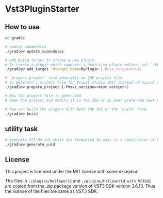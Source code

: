 # Vst3PluginStarter

## How to use

```sh
cd gradle

# update submodules
./gradlew update_submodules

# add build target to create a new plugin.
# To create a plugin which supports a dedicated plugin editor, set `-Puse_vstgui=true`.
./gradlew add_target -Ptarget_name=MyPlugin [-Puse_vstgui=true]

# `prepare_project` task generates an IDE project file.
# To generate a project file for Visual Studio 2017 instead of Visual Studio 2019, set `-Pmsvc_version="Visual Studio 15 2017"`
./gradlew prepare_project [-Pmsvc_version=<msvc version>]

# Now the project file is generated.
# Open the project and modify it in the IDE or in your preferred text editor.

# You can build the plugins with both the IDE or the `build` task.
./gradlew build
```

## utility task

```sh
# generate VST-MA ids which are formatted to pass to a constructor of FUID.
./gradlew generate_uuid
```

## License

This project is licensed under the MIT license with some exception.

The files in `./plugins/helloworld` and `./plugins/helloworld_with_VSTGUI` are copied from the .zip package version of VST3 SDK version 3.6.13.
Thus the license of the files are same as VST3 SDK.

